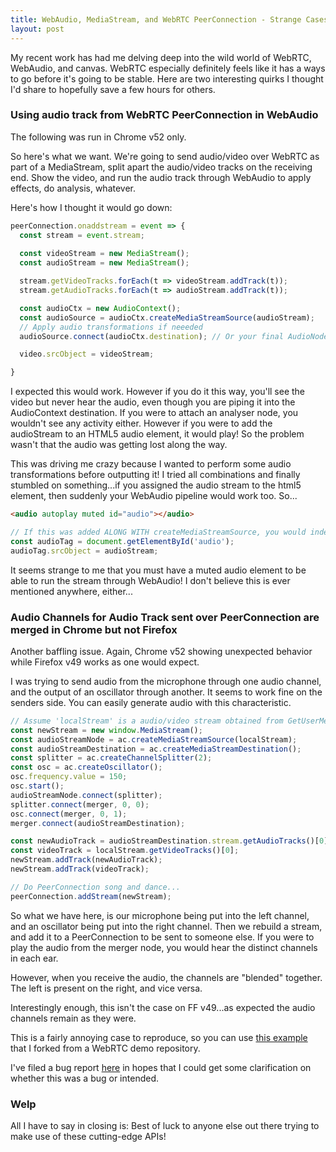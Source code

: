 ```yaml
---
title: WebAudio, MediaStream, and WebRTC PeerConnection - Strange Cases
layout: post
---
```


My recent work has had me delving deep into the wild world of WebRTC, WebAudio, and canvas. WebRTC especially definitely feels like it has a ways to go before it's going to be stable. Here are two interesting quirks I thought I'd share to hopefully save a few hours for others.

### Using audio track from WebRTC PeerConnection in WebAudio

The following was run in Chrome v52 only.

So here's what we want. We're going to send audio/video over WebRTC as part of a MediaStream, split apart the audio/video tracks on the receiving end. Show the video, and run the audio track through WebAudio to apply effects, do analysis, whatever.

Here's how I thought it would go down:

```javascript
peerConnection.onaddstream = event => {
  const stream = event.stream;
  
  const videoStream = new MediaStream();
  const audioStream = new MediaStream();

  stream.getVideoTracks.forEach(t => videoStream.addTrack(t));
  stream.getAudioTracks.forEach(t => audioStream.addTrack(t));

  const audioCtx = new AudioContext();
  const audioSource = audioCtx.createMediaStreamSource(audioStream);
  // Apply audio transformations if neeeded
  audioSource.connect(audioCtx.destination); // Or your final AudioNode...

  video.srcObject = videoStream;

}
```

I expected this would work. However if you do it this way, you'll see the video but never hear the audio, even though you are piping it into the AudioContext destination. If you were to attach an analyser node, you wouldn't see any activity either. However if you were to add the audioStream to an HTML5 audio element, it would play! So the problem wasn't that the audio was getting lost along the way.


This was driving me crazy because I wanted to perform some audio transformations before outputting it! I tried all combinations and finally stumbled on something...if you assigned the audio stream to the html5 element, then suddenly your WebAudio pipeline would work too. So...

```html
<audio autoplay muted id="audio"></audio>
```

```javascript
// If this was added ALONG WITH createMediaStreamSource, you would indeed hear the stream through the WebAudio pipeline
const audioTag = document.getElementById('audio');
audioTag.srcObject = audioStream;
```

It seems strange to me that you must have a muted audio element to be able to run the stream through WebAudio! I don't believe this is ever mentioned anywhere, either...

### Audio Channels for Audio Track sent over PeerConnection are merged in Chrome but not Firefox 

Another baffling issue. Again, Chrome v52 showing unexpected behavior while Firefox v49 works as one would expect.

I was trying to send audio from the microphone through one audio channel, and the output of an oscillator through another. It seems to work fine on the senders side. You can easily generate audio with this characteristic.

```javascript
// Assume 'localStream' is a audio/video stream obtained from GetUserMedia
const newStream = new window.MediaStream();
const audioStreamNode = ac.createMediaStreamSource(localStream);
const audioStreamDestination = ac.createMediaStreamDestination();
const splitter = ac.createChannelSplitter(2);
const osc = ac.createOscillator();
osc.frequency.value = 150;
osc.start();
audioStreamNode.connect(splitter);
splitter.connect(merger, 0, 0);
osc.connect(merger, 0, 1);
merger.connect(audioStreamDestination);

const newAudioTrack = audioStreamDestination.stream.getAudioTracks()[0];
const videoTrack = localStream.getVideoTracks()[0];
newStream.addTrack(newAudioTrack);
newStream.addTrack(videoTrack); 

// Do PeerConnection song and dance...
peerConnection.addStream(newStream);
```

So what we have here, is our microphone being put into the left channel, and an oscillator being put into the right channel. Then we rebuild a stream, and add it to a PeerConnection to be sent to someone else. If you were to play the audio from the merger node, you would hear the distinct channels in each ear.

However, when you receive the audio, the channels are "blended" together. The left is present on the right, and vice versa.

Interestingly enough, this isn't the case on FF v49...as expected the audio channels remain as they were.

This is a fairly annoying case to reproduce, so you can use [this example](https://kpetrovi.ch/samples/src/content/peerconnection/webaudio-channels/) that I forked from a WebRTC demo repository.

I've filed a bug report [here](https://bugs.chromium.org/p/chromium/issues/detail?id=640286) in hopes that I could get some clarification on whether this was a bug or intended.

### Welp

All I have to say in closing is: Best of luck to anyone else out there trying to make use of these cutting-edge APIs!
